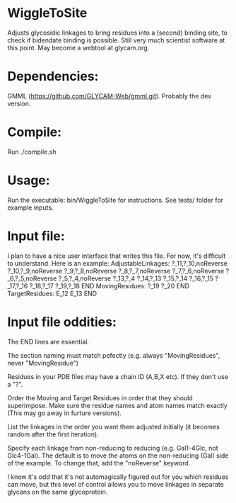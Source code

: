 # WiggleToSite
Adjusts glycosidic linkages to bring residues into a (second) binding site, to check if bidendate binding is possible.
Still very much scientist software at this point. May become a webtool at glycam.org.

# Dependencies:
GMML (https://github.com/GLYCAM-Web/gmml.git). Probably the dev version.

# Compile:
Run ./compile.sh

# Usage:
Run the executable: bin/WiggleToSite for instructions. See tests/ folder for example inputs.

# Input file:
I plan to have a nice user interface that writes this file. For now, it's difficult to understand. 
Here is an example:
AdjustableLinkages:
?_11,?_10,noReverse
?_10,?_9,noReverse
?_9,?_8,noReverse
?_8,?_7,noReverse
?_7,?_6,noReverse
?_6,?_5,noReverse
?_5,?_4,noReverse
?_13,?_4
?_14,?_13
?_15,?_14
?_16,?_15
?_17,?_16
?_18,?_17
?_19,?_18
END
MovingResidues:
?_19
?_20
END
TargetResidues:
E_12
E_13
END

# Input file oddities:
The END lines are essential. 

The section naming must match pefectly (e.g. always "MovingResidues", never "MovingResidue")

Residues in your PDB files may have a chain ID (A,B,X etc). If they don't use a "?". 

Order the Moving and Target Residues in order that they should superimpose. Make sure the residue names and atom names match exactly (This may go away in furture versions).

List the linkages in the order you want them adjusted initially (it becomes random after the first iteration).

Specify each linkage from non-reducing to reducing (e.g. Gal1-4Glc, not Glc4-1Gal). The default is to move the atoms on the non-reducing (Gal) side of the example. To change that, add the "noReverse" keyword.

I know it's odd that it's not automagically figured out for you which residues can move, but this level of control allows you to move linkages in separate glycans on the same glycoprotein.
